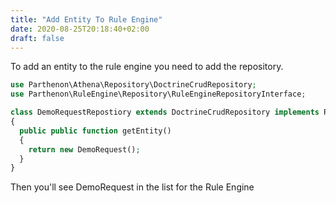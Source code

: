 ```yaml
---
title: "Add Entity To Rule Engine"
date: 2020-08-25T20:18:40+02:00
draft: false
---
```

To add an entity to the rule engine you need to add the repository.

```php
use Parthenon\Athena\Repository\DoctrineCrudRepository;
use Parthenon\RuleEngine\Repository\RuleEngineRepositoryInterface;

class DemoRequestRepostiory extends DoctrineCrudRepository implements RuleEntityRepository
{
  public public function getEntity()
  {
    return new DemoRequest();
  }
}
```

Then you'll see DemoRequest in the list for the Rule Engine
